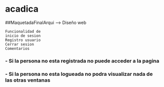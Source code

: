# acadica

##MaquetadaFinalArqui --> Diseño web

```
Funcionalidad de 
inicio de sesion
Registro usuario
Cerrar sesion
Comentarios
```

### - Si la persona no esta registrada no puede acceder a la pagina
### - Si la persona no esta logueada no podra visualizar nada de las otras ventanas
